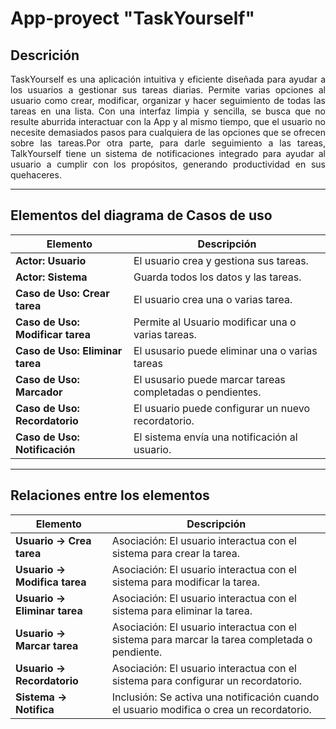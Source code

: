 <div align="justify">

  
# App-proyect "TaskYourself"

## **Descrición**

TaskYourself es una aplicación intuitiva y eficiente diseñada para ayudar a los usuarios a gestionar sus tareas diarias. Permite varias opciones al usuario como crear, modificar, organizar y hacer seguimiento de todas las tareas en una lista. Con una interfaz limpia y sencilla, se busca que no resulte aburrida interactuar con la App y al mismo tiempo, que el usuario no necesite demasiados pasos para cualquiera de las opciones que se ofrecen sobre las tareas.Por otra parte, para darle seguimiento a las tareas, TalkYourself tiene un sistema de notificaciones integrado para ayudar al usuario a cumplir con los propósitos, generando productividad en sus quehaceres. 

---

## **Elementos del diagrama de Casos de uso**
| Elemento                            | Descripción     
|---|---|
| **Actor: Usuario**                          | El usuario crea y gestiona sus tareas.|
| **Actor: Sistema**                          | Guarda todos los datos y las tareas.|
| **Caso de Uso: Crear tarea**                | El usuario crea una o varias tarea. |
| **Caso de Uso: Modificar tarea**            | Permite al Usuario modificar una o varias tareas.|
| **Caso de Uso: Eliminar tarea**             | El ususario puede eliminar una o varias tareas|
| **Caso de Uso: Marcador**                   | El ususario puede marcar tareas completadas o pendientes.|
| **Caso de Uso: Recordatorio**               | El usuario puede configurar un nuevo recordatorio.|
| **Caso de Uso: Notificación**               | El sistema envía una notificación al usuario.                                                    |

---

## **Relaciones entre los elementos**

| Elemento                            | Descripción                                                                                       |
|-------------------------------------|---------------------------------------------------------------------------------------------------|
| **Usuario → Crea tarea**     | Asociación: El usuario interactua con el sistema para crear la tarea.                                    |
| **Usuario → Modifica tarea** | Asociación: El usuario interactua con el sistema para modificar la tarea.                                |
| **Usuario → Eliminar tarea** | Asociación: El usuario interactua con el sistema para eliminar la tarea.                                 |
| **Usuario → Marcar tarea**   | Asociación: El usuario interactua con el sistema para marcar la tarea completada o pendiente.            |
| **Usuario → Recordatorio**   | Asociación: El usuario interactua con el sistema para configurar un recordatorio.                        |
| **Sistema → Notifica**       | Inclusión: Se activa una notificación cuando el usuario modifica o crea un recordatorio.                 |


</div>
